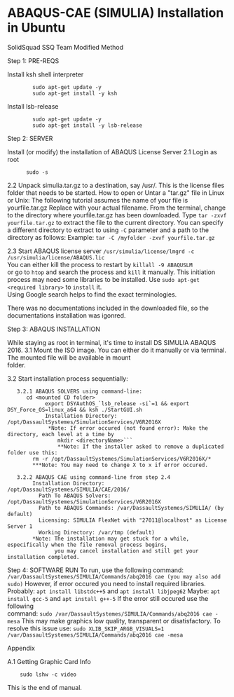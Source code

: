 # ABAQUS-CAE (SIMULIA) Installation in Ubuntu
SolidSquad SSQ Team Modified Method

Step 1: PRE-REQS

Install ksh shell interpreter

```
        sudo apt-get update -y
        sudo apt-get install -y ksh
```
Install lsb-release
```
        sudo apt-get update -y
        sudo apt-get install -y lsb-release
```
Step 2: SERVER

Install (or modify) the installation of ABAQUS License Server
  2.1 Login as root
  ```
        sudo -s
  ```
  2.2 Unpack simulia.tar.gz to a destination, say /usr/. This is the license files folder that needs to be started.
  	How to open or Untar a "tar.gz" file in Linux or Unix:
	  The following tutorial assumes the name of your file is yourfile.tar.gz Replace with your actual filename.
	  From the terminal, change to the directory where yourfile.tar.gz has been downloaded.
	  Type ```tar -zxvf yourfile.tar.gz``` to extract the file to the current directory.
	  You can specify a different directory to extract to using ```-C``` parameter and a path to the directory as follows:
	  Example: ```tar -C /myfolder -zxvf yourfile.tar.gz```
  
  2.3 Start ABAQUS license server
          ```/usr/simulia/license/lmgrd -c /usr/simulia/license/ABAQUS.lic```	
    You can either kill the process to restart by
    	```killall -9 ABAQUSLM```    
    or go to ```htop``` and search the process and ```kill``` it manually.
    This initiation process may need some libraries to be installed. Use ```sudo apt-get <required library>``` to ```install``` it.       
    Using Google search helps to find the exact terminologies.
  
  There was no documentations included in the downloaded file, so the documentations installation was igonred.
  
  Step 3: ABAQUS INSTALLATION
  
  While staying as root in terminal, it's time to install DS SIMULIA ABAQUS 2016.
  3.1 Mount the ISO image. You can either do it manually or via terminal. The mounted file will be available in mount         
      folder.
  
  3.2 Start installation process sequentially:
  
       3.2.1 ABAQUS SOLVERS using command-line:          
	      cd <mounted CD folder>
	            export DSYAuthOS_`lsb_release -si`=1 && export DSY_Force_OS=linux_a64 && ksh ./StartGUI.sh     
	            Installation Directory: /opt/DassaultSystemes/SimulationServices/V6R2016X
	             *Note: If error occured (not found error): Make the directory, each level at a time by 
                    mkdir <directoryName>```
              	    **Note: If the installer asked to remove a duplicated folder use this:      
			rm -r /opt/DassaultSystemes/SimulationServices/V6R2016X/*
		    ***Note: You may need to change X to x if error occured.
			
       3.2.2 ABAQUS CAE using command-line from step 2.4
            Installation Directory: /opt/DassaultSystemes/SIMULIA/CAE/2016/
	          Path To ABAQUS Solvers: /opt/DassaultSystemes/SimulationServices/V6R2016X
	          Path to ABAQUS Commands: /var/DassaultSystemes/SIMULIA/ (by default)
	          Licensing: SIMULIA FlexNet with "27011@localhost" as License Server 1
	          Working Directory: /var/tmp (default)
            *Note: The installation may get stuck for a while, especifically when the file removal process begins, 
                   you may cancel installation and still get your installation completed.
               
  Step 4: SOFTWARE RUN
      To run, use the following command:
	      ```/var/DassaultSystemes/SIMULIA/Commands/abq2016 cae (you may also add sudo)```
      However, if error occured you need to install required libraries. 
      Probably: ```apt install libstdc++5``` and ```apt install libjpeg62``` 
      Maybe: ```apt install gcc-5``` and ```apt install g++-5```
      If the error still occured use the following      
      command:
          ```sudo /var/DassaultSystemes/SIMULIA/Commands/abq2016 cae -mesa```
      This may make graphics low quality, transparent or disatisfactory.
      To resolve this issue use:
	      ```sudo XLIB_SKIP_ARGB_VISUALS=1 /var/DassaultSystemes/SIMULIA/Commands/abq2016 cae -mesa```

      
 Appendix
 
  A.1 Getting Graphic Card Info
  
      	sudo lshw -c video
    
This is the end of manual.
